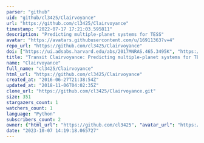```yaml
---
parser: "github"
uid: "github/cl3425/Clairvoyance"
url: "https://github.com/cl3425/Clairvoyance"
timestamp: "2022-07-17 17:21:03.595811"
description: "Predicting multiple-planet systems for TESS"
avatar: "https://avatars.githubusercontent.com/u/16911363?v=4"
repo_url: "https://github.com/cl3425/Clairvoyance"
doi: ["https://ui.adsabs.harvard.edu/abs/2017MNRAS.465.3495K", "https://ui.adsabs.harvard.edu/abs/2016ascl.soft11008K/abstract"]
title: "Transit Clairvoyance: Predicting multiple-planet systems for TESS"
name: "Clairvoyance"
full_name: "cl3425/Clairvoyance"
html_url: "https://github.com/cl3425/Clairvoyance"
created_at: "2016-06-27T21:38:54Z"
updated_at: "2018-11-06T04:02:35Z"
clone_url: "https://github.com/cl3425/Clairvoyance.git"
size: 351
stargazers_count: 1
watchers_count: 1
language: "Python"
subscribers_count: 2
owner: {"html_url": "https://github.com/cl3425", "avatar_url": "https://avatars.githubusercontent.com/u/16911363?v=4", "login": "cl3425", "type": "User"}
date: "2023-10-07 14:19:18.065727"
---
```

